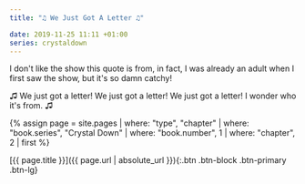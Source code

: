 ```yaml
---
title: "♫ We Just Got A Letter ♫"

date: 2019-11-25 11:11 +01:00
series: crystaldown
---
```


I don't like the show this quote is from, in fact, I was already an adult when I first saw the show,
but it's so damn catchy!

♫ We just got a letter! We just got a letter! We just got a letter! I wonder who it's from. ♫

{% assign page = site.pages
  | where: "type", "chapter"
  | where: "book.series", "Crystal Down"
  | where: "book.number", 1
  | where: "chapter", 2
  | first %}

[{{ page.title }}]({{ page.url | absolute_url }}){:.btn .btn-block .btn-primary .btn-lg}
<!--more-->
